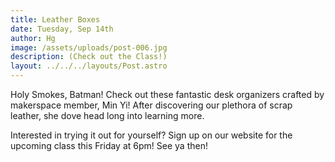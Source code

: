 ```yaml
---
title: Leather Boxes
date: Tuesday, Sep 14th
author: Hg
image: /assets/uploads/post-006.jpg
description: (Check out the Class!)
layout: ../../../layouts/Post.astro
---
```


Holy Smokes, Batman! Check out these fantastic desk organizers crafted by makerspace member, Min Yi! After discovering our plethora of scrap leather, she dove head long into learning more.

Interested in trying it out for yourself? Sign up on our website for the upcoming class this Friday at 6pm! See ya then!
